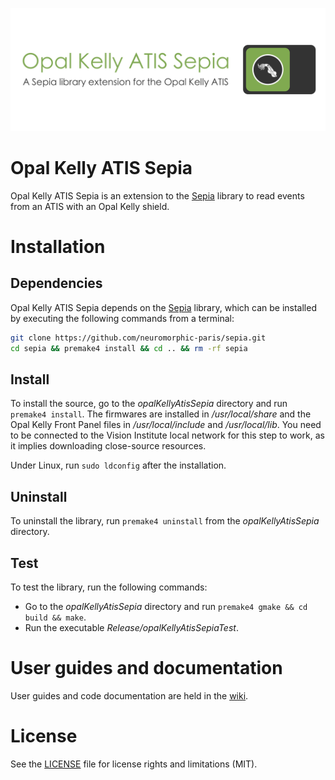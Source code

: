 ![opalKellyAtisSepia](opalKellyAtisSepiaBanner.png "The Opal Kelly ATIS Sepia banner")

# Opal Kelly ATIS Sepia

Opal Kelly ATIS Sepia is an extension to the [Sepia](https://github.com/neuromorphic-paris/sepia) library to read events from an ATIS with an Opal Kelly shield.

# Installation

## Dependencies

Opal Kelly ATIS Sepia depends on the [Sepia](https://github.com/neuromorphic-paris/sepia) library, which can be installed by executing the following commands from a terminal:
```sh
git clone https://github.com/neuromorphic-paris/sepia.git
cd sepia && premake4 install && cd .. && rm -rf sepia
```

## Install

To install the source, go to the *opalKellyAtisSepia* directory and run `premake4 install`.
The firmwares are installed in */usr/local/share* and the Opal Kelly Front Panel files in */usr/local/include* and */usr/local/lib*. You need to be connected to the Vision Institute local network for this step to work, as it implies downloading close-source resources.

Under Linux, run `sudo ldconfig` after the installation.

## Uninstall

To uninstall the library, run `premake4 uninstall` from the *opalKellyAtisSepia* directory.

## Test

To test the library, run the following commands:
  - Go to the *opalKellyAtisSepia* directory and run `premake4 gmake && cd build && make`.
  - Run the executable *Release/opalKellyAtisSepiaTest*.

# User guides and documentation

User guides and code documentation are held in the [wiki](https://github.com/neuromorphic-paris/opalKellyAtisSepia/wiki).

# License

See the [LICENSE](LICENSE.md) file for license rights and limitations (MIT).
